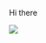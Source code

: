 Hi there

<a href="https://wakatime.com"><img src="https://wakatime.com/share/@98dea8b9-a022-490c-becb-ce73ff18e71d/c0a3f1ab-3434-4498-be14-96f0fa71b29d.png" /></a>
